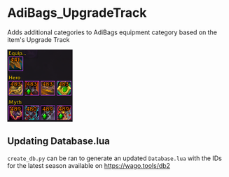 # AdiBags_UpgradeTrack

Adds additional categories to AdiBags equipment category based on the item's Upgrade Track

![Additional Categories](image.png)

## Updating Database.lua

`create_db.py` can be ran to generate an updated `Database.lua` with the IDs for the latest season available on https://wago.tools/db2
